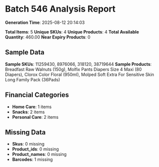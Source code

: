 # Batch 546 Analysis Report

**Generation Time**: 2025-08-12 20:14:03

**Total Items**: 5
**Unique SKUs**: 4
**Unique Products**: 4
**Total Available Quantity**: 460.00
**Near Expiry Products**: 0

## Sample Data
**Sample SKUs**: 11259430, 8976066, 318120, 38719644
**Sample Products**: Breadfast Raw Walnuts (150g), Molfix Pants Diapers Size 4 Maxi (80 Diapers), Clorox Color Floral (950ml), Molped Soft Extra For Sensitive Skin Long Family Pack (36Pads)

## Financial Categories
- **Home Care**: 1 items
- **Snacks**: 2 items
- **Personal Care**: 2 items

## Missing Data
- **Skus**: 0 missing
- **Product_ids**: 0 missing
- **Product_names**: 0 missing
- **Barcodes**: 1 missing
